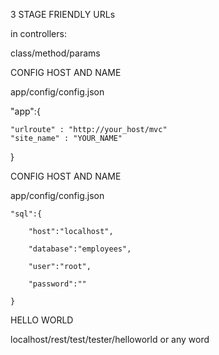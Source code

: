 3 STAGE FRIENDLY URLs

in controllers:

class/method/params

CONFIG HOST AND NAME

app/config/config.json

"app":{

    "urlroute" : "http://your_host/mvc"
    "site_name" : "YOUR_NAME"

}


CONFIG HOST AND NAME

app/config/config.json

    "sql":{

        "host":"localhost",

        "database":"employees",

        "user":"root",

        "password":""

    }



HELLO WORLD

localhost/rest/test/tester/helloworld  or any word



